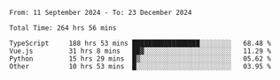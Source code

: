 <!--START_SECTION:waka-->

```abap
From: 11 September 2024 - To: 23 December 2024

Total Time: 264 hrs 56 mins

TypeScript     188 hrs 53 mins █████████████████░░░░░░░░   68.48 %
Vue.js         31 hrs 8 mins   ██▓░░░░░░░░░░░░░░░░░░░░░░   11.29 %
Python         15 hrs 29 mins  █▒░░░░░░░░░░░░░░░░░░░░░░░   05.62 %
Other          10 hrs 53 mins  █░░░░░░░░░░░░░░░░░░░░░░░░   03.95 %
```

<!--END_SECTION:waka-->
